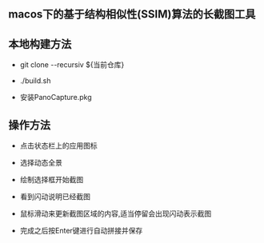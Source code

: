 ## macos下的基于结构相似性(SSIM)算法的长截图工具

## 本地构建方法

* git clone --recursiv ${当前仓库}

* ./build.sh

* 安装PanoCapture.pkg

## 操作方法

* 点击状态栏上的应用图标

* 选择动态全景

* 绘制选择框开始截图

* 看到闪动说明已经截图

* 鼠标滑动来更新截图区域的内容,适当停留会出现闪动表示截图

* 完成之后按Enter键进行自动拼接并保存
